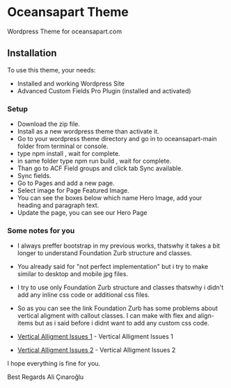 # Oceansapart Theme

Wordpress Theme for oceansapart.com 

## Installation

To use this theme, your needs:

- Installed and working Wordpress Site
- Advanced Custom Fields Pro Plugin (installed and activated)

### Setup

- Download the zip file.
- Install as a new wordpress theme than activate it.
- Go to your wordpress theme directory and go in to oceansapart-main folder from terminal or console.
- type npm install , wait for complete.
- in same folder type npm run build , wait for complete.
- Than go to ACF Field groups and click tab Sync available.
- Sync fields.
- Go to Pages and add a new page.
- Select image for Page Featured Image.
- You can see the boxes below which name Hero Image, add your heading and paragraph text.
- Update the page, you can see our Hero Page

### Some notes for you
- I always preffer bootstrap in my previous works, thatswhy it takes a bit longer to understand Foundation Zurb structure and classes.
- You already said for "not perfect implementation" but i try to make similar to desktop and mobile jpg files.
- I try to use only Foundation Zurb structure and classes thatswhy i didn't add any inline css code or additional css files.
- So as you can see the link Foundation Zurb has some problems about vertical aligment with callout classes. I can make with flex and align-items but as i said before i didnt want to add any custom css code.

- [Vertical Alligment Issues 1](https://zurb.com/university/lessons/142) - Vertical Alligment Issues 1
- [Vertical Alligment Issues 2](https://github.com/foundation/foundation-sites/issues/10388) - Vertical Alligment Issues 2

I hope everything is fine for you.

Best Regards
Ali Çınaroğlu

